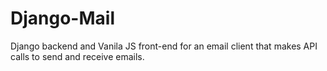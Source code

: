 # Django-Mail
Django backend and Vanila JS front-end for an email client that makes API calls to send and receive emails.

